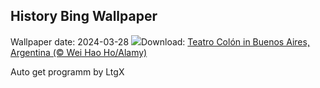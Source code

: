 ## History Bing Wallpaper
Wallpaper date: 2024-03-28
![](https://www.bing.com/th?id=OHR.TeatroColon_EN-CA3441577861_UHD.jpg&w=1000)Download: [Teatro Colón in Buenos Aires, Argentina (© Wei Hao Ho/Alamy)](https://www.bing.com/th?id=OHR.TeatroColon_EN-CA3441577861_UHD.jpg)

Auto get programm by LtgX
